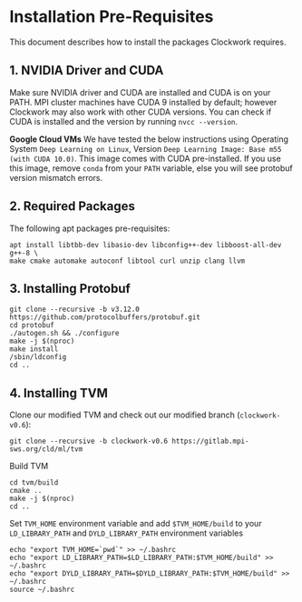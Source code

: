 # Installation Pre-Requisites

This document describes how to install the packages Clockwork requires.


## 1. NVIDIA Driver and CUDA 


Make sure NVIDIA driver and CUDA are installed and CUDA is on your PATH. MPI cluster machines have CUDA 9 installed by default; however Clockwork may also work with other CUDA versions. You can check if CUDA is installed and the version by running `nvcc --version`.

**Google Cloud VMs** We have tested the below instructions using Operating System `Deep Learning on Linux`, Version `Deep Learning Image: Base m55 (with CUDA 10.0)`.  This image comes with CUDA pre-installed.  If you use this image, remove `conda` from your `PATH` variable, else you will see protobuf version mismatch errors.

## 2. Required Packages

The following apt packages pre-requisites:

```
apt install libtbb-dev libasio-dev libconfig++-dev libboost-all-dev g++-8 \
make cmake automake autoconf libtool curl unzip clang llvm
```
## 3. Installing Protobuf

```
git clone --recursive -b v3.12.0 https://github.com/protocolbuffers/protobuf.git
cd protobuf
./autogen.sh && ./configure 
make -j $(nproc) 
make install
/sbin/ldconfig
cd ..
```

## 4. Installing TVM

Clone our modified TVM and check out our modified branch (`clockwork-v0.6`):
```
git clone --recursive -b clockwork-v0.6 https://gitlab.mpi-sws.org/cld/ml/tvm
```

Build TVM
```
cd tvm/build
cmake ..
make -j $(nproc)
cd ..
```

Set `TVM_HOME` environment variable and add `$TVM_HOME/build` to your `LD_LIBRARY_PATH` and `DYLD_LIBRARY_PATH` environment variables
```
echo "export TVM_HOME=`pwd`" >> ~/.bashrc
echo "export LD_LIBRARY_PATH=$LD_LIBRARY_PATH:$TVM_HOME/build" >> ~/.bashrc
echo "export DYLD_LIBRARY_PATH=$DYLD_LIBRARY_PATH:$TVM_HOME/build" >> ~/.bashrc
source ~/.bashrc
```